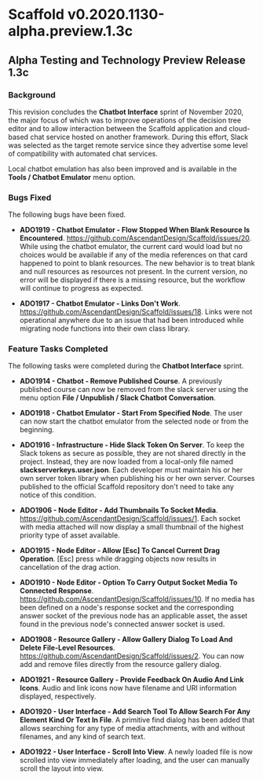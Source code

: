 Scaffold v0.2020.1130-alpha.preview.1.3c
========================================

Alpha Testing and Technology Preview Release 1.3c
-------------------------------------------------

### Background

This revision concludes the **Chatbot Interface** sprint of November
2020, the major focus of which was to improve operations of the decision
tree editor and to allow interaction between the Scaffold application
and cloud-based chat service hosted on another framework. During this
effort, Slack was selected as the target remote service since they
advertise some level of compatibility with automated chat services.

Local chatbot emulation has also been improved and is available in the
**Tools / Chatbot Emulator** menu option.

### Bugs Fixed

The following bugs have been fixed.

-   **ADO1919 - Chatbot Emulator - Flow Stopped When Blank Resource Is
    Encountered**.
    <https://github.com/AscendantDesign/Scaffold/issues/20>. While using
    the chatbot emulator, the current card would load but no choices
    would be available if any of the media references on that card
    happened to point to blank resources. The new behavior is to treat
    blank and null resources as resources not present. In the current
    version, no error will be displayed if there is a missing resource,
    but the workflow will continue to progress as expected.

-   **ADO1917 - Chatbot Emulator - Links Don't Work**.
    <https://github.com/AscendantDesign/Scaffold/issues/18>. Links were
    not operational anywhere due to an issue that had been introduced
    while migrating node functions into their own class library.

### Feature Tasks Completed

The following tasks were completed during the **Chatbot Interface**
sprint.

-   **ADO1914 - Chatbot - Remove Published Course**. A previously
    published course can now be removed from the slack server using the
    menu option **File / Unpublish / Slack Chatbot Conversation**.

-   **ADO1918 - Chatbot Emulator - Start From Specified Node**. The user
    can now start the chatbot emulator from the selected node or from
    the beginning.

-   **ADO1916 - Infrastructure - Hide Slack Token On Server**. To keep
    the Slack tokens as secure as possible, they are not shared directly
    in the project. Instead, they are now loaded from a local-only file
    named **slackserverkeys.user.json**. Each developer must maintain
    his or her own server token library when publishing his or her own
    server. Courses published to the official Scaffold repository don't
    need to take any notice of this condition.

-   **ADO1906 - Node Editor - Add Thumbnails To Socket Media**.
    <https://github.com/AscendantDesign/Scaffold/issues/1>. Each socket
    with media attached will now display a small thumbnail of the
    highest priority type of asset available.

-   **ADO1915 - Node Editor - Allow \[Esc\] To Cancel Current Drag
    Operation**. \[Esc\] press while dragging objects now results in
    cancellation of the drag action.

-   **ADO1910 - Node Editor - Option To Carry Output Socket Media To
    Connected Response**.
    <https://github.com/AscendantDesign/Scaffold/issues/10>. If no media
    has been defined on a node's response socket and the corresponding
    answer socket of the previous node has an applicable asset, the
    asset found in the previous node's connected answer socket is used.

-   **ADO1908 - Resource Gallery - Allow Gallery Dialog To Load And
    Delete File-Level Resources**.
    <https://github.com/AscendantDesign/Scaffold/issues/2>. You can now
    add and remove files directly from the resource gallery dialog.

-   **ADO1921 - Resource Gallery - Provide Feedback On Audio And Link
    Icons**. Audio and link icons now have filename and URI information
    displayed, respectively.

-   **ADO1920 - User Interface - Add Search Tool To Allow Search For Any
    Element Kind Or Text In File**. A primitive find dialog has been
    added that allows searching for any type of media attachments, with
    and without filenames, and any kind of search text.

-   **ADO1922 - User Interface - Scroll Into View**. A newly loaded file
    is now scrolled into view immediately after loading, and the user
    can manually scroll the layout into view.
